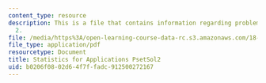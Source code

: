 ```yaml
---
content_type: resource
description: This is a file that contains information regarding problem set solution
  2.
file: /media/https%3A/open-learning-course-data-rc.s3.amazonaws.com/18-443-statistics-for-applications-spring-2015/b0206f0802d64f7ffadc912500272167_MIT18_443S15_PsetSol2.pdf
file_type: application/pdf
resourcetype: Document
title: Statistics for Applications PsetSol2
uid: b0206f08-02d6-4f7f-fadc-912500272167
---
```

